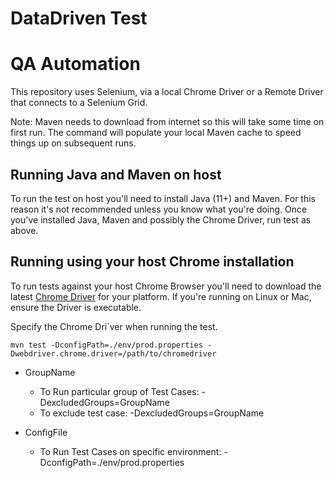 # DataDriven Test

# QA Automation

This repository uses Selenium, via a local Chrome Driver or a Remote Driver that connects to a Selenium Grid.

Note: Maven needs to download from internet so this will take some time on first run. The command will populate
your local Maven cache to speed things up on subsequent runs.

## Running Java and Maven on host

To run the test on host you'll need to install Java (11+) and Maven. For this reason it's not recommended
unless you know what you're doing. Once you've installed Java, Maven and possibly the Chrome Driver, run test as above.

## Running using your host Chrome installation

To run tests against your host Chrome Browser you'll need to download the latest
[Chrome Driver](https://chromedriver.chromium.org/downloads) for your platform. If you're running on Linux or
Mac, ensure the Driver is executable.

Specify the Chrome Dri`ver when running the test.

```shell script
mvn test -DconfigPath=./env/prod.properties -Dwebdriver.chrome.driver=/path/to/chromedriver
```
- GroupName
  - To Run particular group of Test Cases: -DexcludedGroups=GroupName
  - To exclude test case: -DexcludedGroups=GroupName

- ConfigFile
  - To Run Test Cases on specific environment: -DconfigPath=./env/prod.properties
